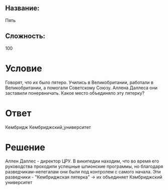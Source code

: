 ## Название: 
Пять

## Сложность: 
100

# Условие
Говорят, что их было пятеро. Учились в Великобритании, работали в Великобритании, а помогали Советскому Союзу. Аллена Даллеса они заставили понервничать. Какое место объединяло эту пятерку?

# Ответ

Кембридж
Кембриджский_университет

# Решение
Аллен Даллес - директор ЦРУ. В википедии находим, что во время его руководства проходили успешные шпионские программы, но благодаря разведчикам-нелегалам они были под контролем с самого начала. 
Эти разведчики - "Кембриджская пятерка" -> их объединяет Кэмбриджский университет
